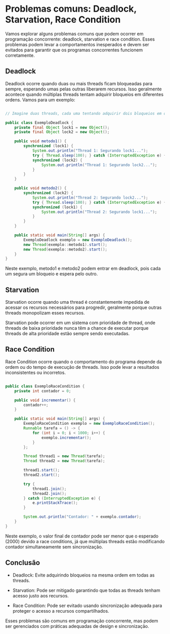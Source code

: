 # Problemas comuns: Deadlock, Starvation, Race Condition

Vamos explorar alguns problemas comuns que podem ocorrer em programação concorrente: deadlock, starvation e race condition. Esses problemas podem levar a comportamentos inesperados e devem ser evitados para garantir que os programas concorrentes funcionem corretamente.

## Deadlock

Deadlock ocorre quando duas ou mais threads ficam bloqueadas para sempre, esperando umas pelas outras liberarem recursos. Isso geralmente acontece quando múltiplas threads tentam adquirir bloqueios em diferentes ordens. Vamos para um exemplo:

``` Java

// Imagine duas threads, cada uma tentando adquirir dois bloqueios em ordens opostas

public class ExemploDeadlock {
    private final Object lock1 = new Object();
    private final Object lock2 = new Object();

    public void metodo1() {
        synchronized (lock1) {
            System.out.println("Thread 1: Segurando lock1...");
            try { Thread.sleep(100); } catch (InterruptedException e) {}
            synchronized (lock2) {
                System.out.println("Thread 1: Segurando lock2...");
            }
        }
    }

    public void metodo2() {
        synchronized (lock2) {
            System.out.println("Thread 2: Segurando lock2...");
            try { Thread.sleep(100); } catch (InterruptedException e) {}
            synchronized (lock1) {
                System.out.println("Thread 2: Segurando lock1...");
            }
        }
    }

    public static void main(String[] args) {
        ExemploDeadlock exemplo = new ExemploDeadlock();
        new Thread(exemplo::metodo1).start();
        new Thread(exemplo::metodo2).start();
    }
}

```

Neste exemplo, metodo1 e metodo2 podem entrar em deadlock, pois cada um segura um bloqueio e espera pelo outro.

## Starvation

Starvation ocorre quando uma thread é constantemente impedida de acessar os recursos necessários para progredir, geralmente porque outras threads monopolizam esses recursos.

Starvation pode ocorrer em um sistema com prioridade de thread, onde threads de baixa prioridade nunca têm a chance de executar porque threads de alta prioridade estão sempre sendo executadas.

## Race Condition

Race Condition ocorre quando o comportamento do programa depende da ordem ou do tempo de execução de threads. Isso pode levar a resultados inconsistentes ou incorretos.

``` Java

public class ExemploRaceCondition {
    private int contador = 0;

    public void incrementar() {
        contador++;
    }

    public static void main(String[] args) {
        ExemploRaceCondition exemplo = new ExemploRaceCondition();
        Runnable tarefa = () -> {
            for (int i = 0; i < 1000; i++) {
                exemplo.incrementar();
            }
        };

        Thread thread1 = new Thread(tarefa);
        Thread thread2 = new Thread(tarefa);

        thread1.start();
        thread2.start();

        try {
            thread1.join();
            thread2.join();
        } catch (InterruptedException e) {
            e.printStackTrace();
        }

        System.out.println("Contador: " + exemplo.contador);
    }
}

```

Neste exemplo, o valor final de contador pode ser menor que o esperado (2000) devido a race conditions, já que múltiplas threads estão modificando contador simultaneamente sem sincronização.

## Conclusão

- Deadlock: Evite adquirindo bloqueios na mesma ordem em todas as threads.

- Starvation: Pode ser mitigado garantindo que todas as threads tenham acesso justo aos recursos.

- Race Condition: Pode ser evitado usando sincronização adequada para proteger o acesso a recursos compartilhados.

Esses problemas são comuns em programação concorrente, mas podem ser gerenciados com práticas adequadas de design e sincronização.